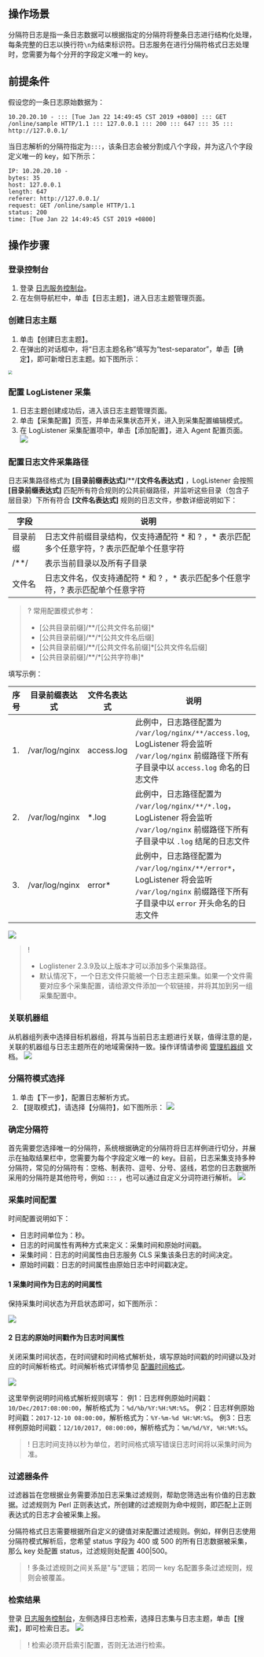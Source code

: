## 操作场景

分隔符日志是指一条日志数据可以根据指定的分隔符将整条日志进行结构化处理，每条完整的日志以换行符`\n`为结束标识符。日志服务在进行分隔符格式日志处理时，您需要为每个分开的字段定义唯一的 key。

## 前提条件

假设您的一条日志原始数据为：

```plaintext
10.20.20.10 - ::: [Tue Jan 22 14:49:45 CST 2019 +0800] ::: GET /online/sample HTTP/1.1 ::: 127.0.0.1 ::: 200 ::: 647 ::: 35 ::: http://127.0.0.1/
```

当日志解析的分隔符指定为`:::`，该条日志会被分割成八个字段，并为这八个字段定义唯一的 key，如下所示：

```plaintext
IP: 10.20.20.10 -
bytes: 35
host: 127.0.0.1
length: 647
referer: http://127.0.0.1/
request: GET /online/sample HTTP/1.1
status: 200
time: [Tue Jan 22 14:49:45 CST 2019 +0800]
```

## 操作步骤

### 登录控制台

1. 登录 [日志服务控制台](https://console.cloud.tencent.com/cls)。
2. 在左侧导航栏中，单击【日志主题】，进入日志主题管理页面。

### 创建日志主题

1. 单击【创建日志主题】。
2. 在弹出的对话框中，将“日志主题名称”填写为“test-separator”，单击【确定】，即可新增日志主题。如下图所示：
<img src="https://main.qcloudimg.com/raw/c9dbd05eaa9decbf59467fc3f80f6dc7.png" style="zoom:50%;" />

### 配置 LogListener 采集

1. 日志主题创建成功后，进入该日志主题管理页面。
2. 单击【采集配置】页签，并单击采集状态开关，进入到采集配置编辑模式。
3. 在 LogListener 采集配置项中，单击【添加配置】，进入 Agent 配置页面。
![](https://main.qcloudimg.com/raw/ac204af7c182c165a5f5fec43193007b.jpg)

### 配置日志文件采集路径

日志采集路径格式为 **[目录前缀表达式]**/\*\*/**[文件名表达式]** ，LogListener 会按照 **[目录前缀表达式]** 匹配所有符合规则的公共前缀路径，并监听这些目录（包含子层目录）下所有符合 **[文件名表达式]** 规则的日志文件，参数详细说明如下：

| 字段     | 说明                                                         |
| -------- | ------------------------------------------------------------ |
| 目录前缀 | 日志文件前缀目录结构，仅支持通配符 \* 和 ? ，\* 表示匹配多个任意字符，? 表示匹配单个任意字符 |
| /**/     | 表示当前目录以及所有子目录                                   |
| 文件名   | 日志文件名，仅支持通配符 \* 和 ? ，\* 表示匹配多个任意字符，? 表示匹配单个任意字符 |

>? 常用配置模式参考：
> - [公共目录前缀]/\*\*/[公共文件名前缀]\*
> - [公共目录前缀]/\*\*/*[公共文件名后缀]
> - [公共目录前缀]/\*\*/[公共文件名前缀]\*[公共文件名后缀]
> - [公共目录前缀]/\*\*/\*[公共字符串]\*

填写示例：

| 序号 | 目录前缀表达式 | 文件名表达式 | 说明                                                         |
| ---- | -------------- | ------------ | ------------------------------------------------------------ |
| 1.   | /var/log/nginx | access.log   | 此例中，日志路径配置为 `/var/log/nginx/**/access.log`, LogListener 将会监听 `/var/log/nginx` 前缀路径下所有子目录中以 `access.log` 命名的日志文件 |
| 2.   | /var/log/nginx | \*.log       | 此例中，日志路径配置为 `/var/log/nginx/**/*.log`，LogListener 将会监听 `/var/log/nginx` 前缀路径下所有子目录中以 `.log` 结尾的日志文件 |
| 3.   | /var/log/nginx | error\*      | 此例中，日志路径配置为 `/var/log/nginx/**/error*`，LogListener 将会监听 `/var/log/nginx` 前缀路径下所有子目录中以 `error` 开头命名的日志文件 |

![](https://main.qcloudimg.com/raw/dd2b32786507f13aa08fcb7f3d5b00ff.jpg)

>!
> - Loglistener 2.3.9及以上版本才可以添加多个采集路径。
> - 默认情况下，一个日志文件只能被一个日志主题采集。如果一个文件需要对应多个采集配置，请给源文件添加一个软链接，并将其加到另一组采集配置中。
> 

### 关联机器组

从机器组列表中选择目标机器组，将其与当前日志主题进行关联，值得注意的是，关联的机器组与日志主题所在的地域需保持一致。操作详情请参阅 [管理机器组](https://cloud.tencent.com/document/product/614/17412) 文档。
![](https://main.qcloudimg.com/raw/11e7b2781bbfbc096ca0b08e31d5ec38.jpg)

### 分隔符模式选择

1. 单击【下一步】，配置日志解析方式。
2. 【提取模式】，请选择【分隔符】，如下图所示：
![](https://main.qcloudimg.com/raw/1d4edb6c6e15783b541b25af15a5d7b0.jpg)


### 确定分隔符

首先需要您选择唯一的分隔符，系统根据确定的分隔符将日志样例进行切分，并展示在抽取结果栏中，您需要为每个字段定义唯一的 key。目前，日志采集支持多种分隔符，常见的分隔符有：空格、制表符、逗号、分号、竖线，若您的日志数据所采用的分隔符是其他符号，例如 `:::` ，也可以通过自定义分词符进行解析。
![](https://main.qcloudimg.com/raw/9b6fb6fb70d2a198776751928cb90911.png)

### 采集时间配置

时间配置说明如下：

 - 日志时间单位为：秒。
 - 日志的时间属性有两种方式来定义：采集时间和原始时间戳。
 - 采集时间：日志的时间属性由日志服务 CLS 采集该条日志的时间决定。
 - 原始时间戳：日志的时间属性由原始日志中时间戳决定。

#### 1 采集时间作为日志的时间属性

保持采集时间状态为开启状态即可，如下图所示：

![](https://main.qcloudimg.com/raw/9d71ef818c41d51a1611e0a308ef252e.png)

#### 2 日志的原始时间戳作为日志时间属性

关闭采集时间状态，在时间键和时间格式解析处，填写原始时间戳的时间键以及对应的时间解析格式。时间解析格式详情参见 [配置时间格式](https://cloud.tencent.com/document/product/614/38614)。

![](https://main.qcloudimg.com/raw/30e1bced5c3a076fdc950c52ce8dd7b9.png)

这里举例说明时间格式解析规则填写：
例1：日志样例原始时间戳：`10/Dec/2017:08:00:00`，解析格式为：`%d/%b/%Y:%H:%M:%S`。
例2：日志样例原始时间戳：`2017-12-10 08:00:00`，解析格式为：`%Y-%m-%d %H:%M:%S`。
例3：日志样例原始时间戳：`12/10/2017, 08:00:00`，解析格式为：`%m/%d/%Y, %H:%M:%S`。

>! 日志时间支持以秒为单位，若时间格式填写错误日志时间将以采集时间为准。
>

### 过滤器条件

过滤器旨在您根据业务需要添加日志采集过滤规则，帮助您筛选出有价值的日志数据。过滤规则为 Perl 正则表达式，所创建的过滤规则为命中规则，即匹配上正则表达式的日志才会被采集上报。

分隔符格式日志需要根据所自定义的键值对来配置过滤规则。例如，样例日志使用分隔符模式解析后，您希望 status 字段为 400 或 500 的所有日志数据被采集，那么 key 处配置 status，过滤规则处配置 400|500。

>! 多条过滤规则之间关系是"与"逻辑；若同一 key 名配置多条过滤规则，规则会被覆盖。
>

### 检索结果

登录 [日志服务控制台](https://console.cloud.tencent.com/cls)，左侧选择日志检索，选择日志集与日志主题，单击【搜索】，即可检索日志。
![](https://main.qcloudimg.com/raw/63eb590b9e309123d060bc3643e1c4dc.png)

>! 检索必须开启索引配置，否则无法进行检索。
>
